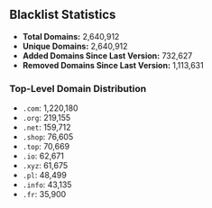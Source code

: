 ## Blacklist Statistics

- **Total Domains:** 2,640,912
- **Unique Domains:** 2,640,912
- **Added Domains Since Last Version:** 732,627
- **Removed Domains Since Last Version:** 1,113,631

### Top-Level Domain Distribution

-  `.com`: 1,220,180
-  `.org`: 219,155
-  `.net`: 159,712
-  `.shop`: 76,605
-  `.top`: 70,669
-  `.io`: 62,671
-  `.xyz`: 61,675
-  `.pl`: 48,499
-  `.info`: 43,135
-  `.fr`: 35,900
